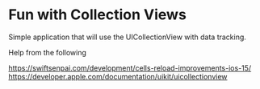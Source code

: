 # Fun with Collection Views

Simple application that will use the UICollectionView with data tracking.

Help from the following

https://swiftsenpai.com/development/cells-reload-improvements-ios-15/
https://developer.apple.com/documentation/uikit/uicollectionview
